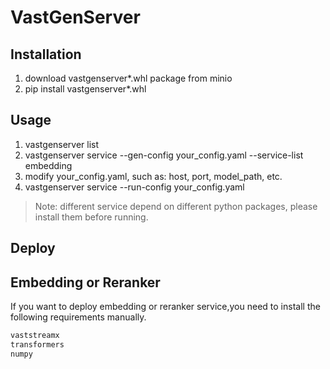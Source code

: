 # VastGenServer


## Installation

1. download vastgenserver*.whl package from minio
2. pip install vastgenserver*.whl

## Usage

1. vastgenserver list
2. vastgenserver service --gen-config your_config.yaml --service-list embedding
3. modify your_config.yaml, such as: host, port, model_path, etc.
4. vastgenserver service --run-config your_config.yaml

> Note: different service depend on different python packages, please install them before running.
## Deploy

## Embedding or Reranker

If you want to deploy embedding or reranker service,you need to install the following requirements manually.

```txt
vaststreamx
transformers
numpy
```
